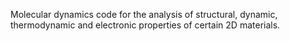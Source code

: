 Molecular dynamics code for the analysis of structural, dynamic, thermodynamic and electronic properties of certain 2D materials.



